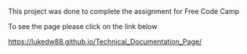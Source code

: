 This project was done to complete the assignment for Free Code Camp

To see the page please click on the link below

https://lukedw88.github.io/Technical_Documentation_Page/
